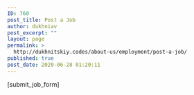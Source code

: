 ```yaml
---
ID: 760
post_title: Post a Job
author: dukhniav
post_excerpt: ""
layout: page
permalink: >
  http://dukhnitskiy.codes/about-us/employment/post-a-job/
published: true
post_date: 2020-06-28 01:20:11
---
```

[submit_job_form]